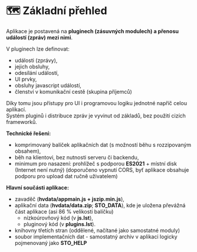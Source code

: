 # 🗺️ Základní přehled

Aplikace je postavená na **pluginech (zásuvných modulech) a přenosu událostí (zpráv) mezi nimi**.

V pluginech lze definovat:

- události (zprávy),
- jejich obsluhy,
- odesílání událostí,
- UI prvky,
- obsluhy javascript událostí,
- členství v komunikační cestě (skupina příjemců)

Díky tomu jsou přístupy pro UI i programovou logiku jednotné napříč celou aplikací.  
Systém pluginů i distribuce zpráv je vyvinut od základů, bez použití cizích frameworků.  

**Technické řešení:**

- komprimovaný balíček aplikačních dat (s možností běhu s rozzipovaným obsahem),
- běh na klientovi, bez nutnosti serveru či backendu,
- minimum pro nasazení: prohlížeč s podporou **ES2021** + místní disk (Internet není nutný) (doporučeno vypnutí CORS, byť aplikace obsahuje podporu pro upload dat ručně uživatelem)

**Hlavní součásti aplikace:**

- zavaděč (**hvdata/appmain.js + jszip.min.js**),
- aplikační data (**hvdata/data.zip**; **STO_DATA**), kde je uložena převážná část aplikace (asi 86 % velikosti balíčku)
  - nízkoúrovňový kód (v **js.lst**),
  - pluginový kód (v **plugins.lst**).
- knihovny třetích stran (oddělené, načítané jako samostatné moduly)
- soubor implementačních dat - samostatný archiv v aplikaci logicky pojmenovaný jako **STO_HELP**
